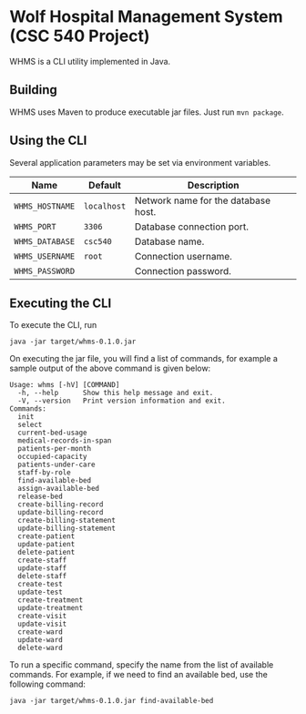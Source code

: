 # Wolf Hospital Management System (CSC 540 Project)

WHMS is a CLI utility implemented in Java.

## Building

WHMS uses Maven to produce executable jar files. Just run `mvn package`.

## Using the CLI

Several application parameters may be set via environment variables.

| Name | Default | Description |
| ---- | ------- | ----------- |
| `WHMS_HOSTNAME` | `localhost` | Network name for the database host. | 
| `WHMS_PORT`     | `3306`      | Database connection port. | 
| `WHMS_DATABASE` | `csc540`    | Database name. | 
| `WHMS_USERNAME` | `root`      | Connection username. | 
| `WHMS_PASSWORD` |             | Connection password. | 

## Executing the CLI

To execute the CLI, run

```
java -jar target/whms-0.1.0.jar
```

On executing the jar file, you will find a list of commands, for example a 
sample output of the above command is given below:

```
Usage: whms [-hV] [COMMAND]
  -h, --help      Show this help message and exit.
  -V, --version   Print version information and exit.
Commands:
  init
  select
  current-bed-usage
  medical-records-in-span
  patients-per-month
  occupied-capacity
  patients-under-care
  staff-by-role
  find-available-bed
  assign-available-bed
  release-bed
  create-billing-record
  update-billing-record
  create-billing-statement
  update-billing-statement
  create-patient
  update-patient
  delete-patient
  create-staff
  update-staff
  delete-staff
  create-test
  update-test
  create-treatment
  update-treatment
  create-visit
  update-visit
  create-ward
  update-ward
  delete-ward
```
  
To run a specific command, specify the name from the list of available 
commands. For example, if we need to find an available bed, use the following 
command:

```
java -jar target/whms-0.1.0.jar find-available-bed
```
